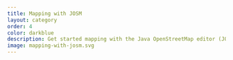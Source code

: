 ```yaml
---
title: Mapping with JOSM
layout: category
order: 4
color: darkblue
description: Get started mapping with the Java OpenStreetMap editor (JOSM) - a powerful and popular desktop editor for OpenStreetMap.
image: mapping-with-josm.svg
---
```

